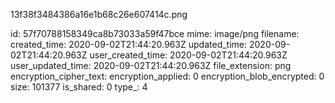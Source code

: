 13f38f3484386a16e1b68c26e607414c.png

id: 57f70788158349ca8b73033a59f47bce
mime: image/png
filename: 
created_time: 2020-09-02T21:44:20.963Z
updated_time: 2020-09-02T21:44:20.963Z
user_created_time: 2020-09-02T21:44:20.963Z
user_updated_time: 2020-09-02T21:44:20.963Z
file_extension: png
encryption_cipher_text: 
encryption_applied: 0
encryption_blob_encrypted: 0
size: 101377
is_shared: 0
type_: 4